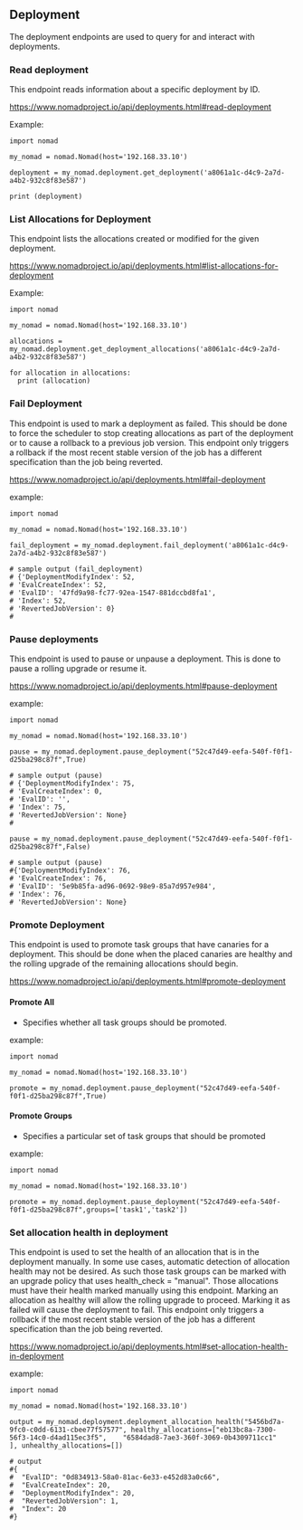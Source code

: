 ## Deployment

The deployment endpoints are used to query for and interact with deployments.

### Read deployment

This endpoint reads information about a specific deployment by ID.

https://www.nomadproject.io/api/deployments.html#read-deployment

Example:

```
import nomad

my_nomad = nomad.Nomad(host='192.168.33.10')

deployment = my_nomad.deployment.get_deployment('a8061a1c-d4c9-2a7d-a4b2-932c8f83e587')

print (deployment)
```


### List Allocations for Deployment

This endpoint lists the allocations created or modified for the given deployment.

https://www.nomadproject.io/api/deployments.html#list-allocations-for-deployment

Example:

```
import nomad

my_nomad = nomad.Nomad(host='192.168.33.10')

allocations = my_nomad.deployment.get_deployment_allocations('a8061a1c-d4c9-2a7d-a4b2-932c8f83e587')

for allocation in allocations:
  print (allocation)
```

### Fail Deployment

This endpoint is used to mark a deployment as failed. This should be done to force the scheduler to stop creating allocations as part of the deployment or to cause a rollback to a previous job version. This endpoint only triggers a rollback if the most recent stable version of the job has a different specification than the job being reverted.

https://www.nomadproject.io/api/deployments.html#fail-deployment

example:

```
import nomad

my_nomad = nomad.Nomad(host='192.168.33.10')

fail_deployment = my_nomad.deployment.fail_deployment('a8061a1c-d4c9-2a7d-a4b2-932c8f83e587')

# sample output (fail_deployment)
# {'DeploymentModifyIndex': 52,
# 'EvalCreateIndex': 52,
# 'EvalID': '47fd9a98-fc77-92ea-1547-881dccbd8fa1',
# 'Index': 52,
# 'RevertedJobVersion': 0}
#
```


### Pause deployments

This endpoint is used to pause or unpause a deployment. This is done to pause a rolling upgrade or resume it.

https://www.nomadproject.io/api/deployments.html#pause-deployment

example:

```
import nomad

my_nomad = nomad.Nomad(host='192.168.33.10')

pause = my_nomad.deployment.pause_deployment("52c47d49-eefa-540f-f0f1-d25ba298c87f",True)

# sample output (pause)
# {'DeploymentModifyIndex': 75,
# 'EvalCreateIndex': 0,
# 'EvalID': '',
# 'Index': 75,
# 'RevertedJobVersion': None}
#

pause = my_nomad.deployment.pause_deployment("52c47d49-eefa-540f-f0f1-d25ba298c87f",False)

# sample output (pause)
#{'DeploymentModifyIndex': 76,
# 'EvalCreateIndex': 76,
# 'EvalID': '5e9b85fa-ad96-0692-98e9-85a7d957e984',
# 'Index': 76,
# 'RevertedJobVersion': None}
```


### Promote Deployment

This endpoint is used to promote task groups that have canaries for a deployment. This should be done when the placed canaries are healthy and the rolling upgrade of the remaining allocations should begin.

https://www.nomadproject.io/api/deployments.html#promote-deployment

#### Promote All

  - Specifies whether all task groups should be promoted.

example:

```
import nomad

my_nomad = nomad.Nomad(host='192.168.33.10')

promote = my_nomad.deployment.pause_deployment("52c47d49-eefa-540f-f0f1-d25ba298c87f",True)
```

#### Promote Groups

  - Specifies a particular set of task groups that should be promoted

example:

```
import nomad

my_nomad = nomad.Nomad(host='192.168.33.10')

promote = my_nomad.deployment.pause_deployment("52c47d49-eefa-540f-f0f1-d25ba298c87f",groups=['task1','task2'])
```


### Set allocation health in deployment

This endpoint is used to set the health of an allocation that is in the deployment manually. In some use cases, automatic detection of allocation health may not be desired. As such those task groups can be marked with an upgrade policy that uses health_check = "manual". Those allocations must have their health marked manually using this endpoint. Marking an allocation as healthy will allow the rolling upgrade to proceed. Marking it as failed will cause the deployment to fail. This endpoint only triggers a rollback if the most recent stable version of the job has a different specification than the job being reverted.

https://www.nomadproject.io/api/deployments.html#set-allocation-health-in-deployment

example:

```
import nomad

my_nomad = nomad.Nomad(host='192.168.33.10')

output = my_nomad.deployment.deployment_allocation_health("5456bd7a-9fc0-c0dd-6131-cbee77f57577", healthy_allocations=["eb13bc8a-7300-56f3-14c0-d4ad115ec3f5",    "6584dad8-7ae3-360f-3069-0b4309711cc1"
], unhealthy_allocations=[])

# output
#{
#  "EvalID": "0d834913-58a0-81ac-6e33-e452d83a0c66",
#  "EvalCreateIndex": 20,
#  "DeploymentModifyIndex": 20,
#  "RevertedJobVersion": 1,
#  "Index": 20
#}

```
